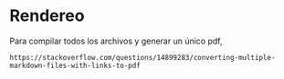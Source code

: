 # Rendereo

Para compilar todos los archivos y generar un único pdf,

    https://stackoverflow.com/questions/14899283/converting-multiple-markdown-files-with-links-to-pdf
